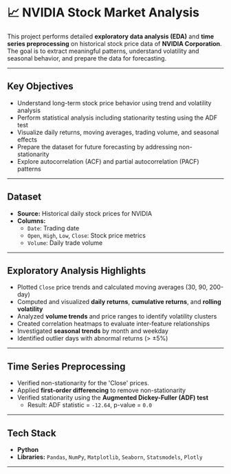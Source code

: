 # 📈 NVIDIA Stock Market Analysis

This project performs detailed **exploratory data analysis (EDA)** and **time series preprocessing** on historical stock price data of **NVIDIA Corporation**. The goal is to extract meaningful patterns, understand volatility and seasonal behavior, and prepare the data for forecasting.

---

## Key Objectives

- Understand long-term stock price behavior using trend and volatility analysis
- Perform statistical analysis including stationarity testing using the ADF test
- Visualize daily returns, moving averages, trading volume, and seasonal effects
- Prepare the dataset for future forecasting by addressing non-stationarity
- Explore autocorrelation (ACF) and partial autocorrelation (PACF) patterns

---

## Dataset

- **Source:** Historical daily stock prices for NVIDIA
- **Columns:**
  - `Date`: Trading date
  - `Open`, `High`, `Low`, `Close`: Stock price metrics
  - `Volume`: Daily trade volume

---

## Exploratory Analysis Highlights

- Plotted `Close` price trends and calculated moving averages (30, 90, 200-day)
- Computed and visualized **daily returns**, **cumulative returns**, and **rolling volatility**
- Analyzed **volume trends** and price ranges to identify volatility clusters
- Created correlation heatmaps to evaluate inter-feature relationships
- Investigated **seasonal trends** by month and weekday
- Identified outlier days with abnormal returns (> ±5%)

---

## Time Series Preprocessing

- Verified non-stationarity for the 'Close' prices.
- Applied **first-order differencing** to remove non-stationarity
- Verified stationarity using the **Augmented Dickey-Fuller (ADF) test**
  - Result: ADF statistic = `-12.64`, p-value = `0.0`

---

## Tech Stack

- **Python**
- **Libraries:** `Pandas`, `NumPy`, `Matplotlib`, `Seaborn`, `Statsmodels`, `Plotly`

---
